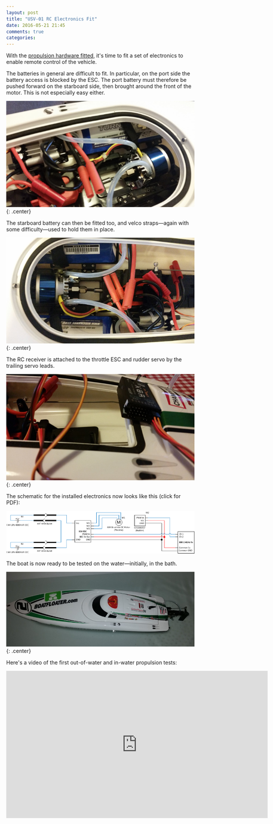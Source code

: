 ```yaml
---
layout: post
title: "USV-01 RC Electronics Fit"
date: 2016-05-21 21:45
comments: true
categories: 
---
```


With the [propulsion hardware fitted](../usv-01-hull-assembly), it's time to fit a set of electronics to enable remote control of the vehicle.

The batteries in general are difficult to fit. In particular, on the port side the battery access is blocked by the ESC. The port battery must therefore be pushed forward on the starboard side, then brought around the front of the motor. This is not especially easy either.

![Port Battery fit](/hardware/usv-01/portbattery.jpg){: .center}

The starboard battery can then be fitted too, and velco straps&mdash;again with some difficulty&mdash;used to hold them in place.

![Both batteries fitted](/hardware/usv-01/bothbatteries.jpg){: .center}

The RC receiver is attached to the throttle ESC and rudder servo by the trailing servo leads.

![Receiver fitted](/hardware/usv-01/rx.jpg){: .center}

The schematic for the installed electronics now looks like this (click for PDF):

[![Base RC Electronics Schematic](/hardware/usv-01/base-rc-schematic.png)](/hardware/usv-01/base-rc-schematic.pdf)

The boat is now ready to be tested on the water&mdash;initially, in the bath.

![Boat in bath](/hardware/usv-01/bath.jpg){: .center}

Here's a video of the first out-of-water and in-water propulsion tests:

<center><iframe src="https://player.vimeo.com/video/167553873?title=0&byline=0&portrait=0" width="700" height="394" frameborder="0" webkitallowfullscreen mozallowfullscreen allowfullscreen></iframe></center>
